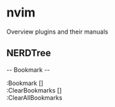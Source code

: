 nvim
====

Overview
plugins and their manuals

## NERDTree
-- Bookmark --

:Bookmark []  
:ClearBookmarks []  
:ClearAllBookmarks  
